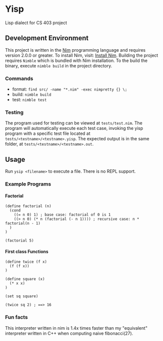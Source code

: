 # Yisp

Lisp dialect for CS 403 project


## Development Environment

This project is written in the [Nim](https://nim-lang.org/) programming language and requires version 
2.0.0 or greater. To install Nim, visit: [Install Nim](https://nim-lang.org/install.html). Building the 
project requires `Nimble` which is bundled with Nim installation. To the build the binary, execute 
`nimble build` in the project directory.

### Commands
- format: `find src/ -name "*.nim" -exec nimpretty {} \;`
- build: `nimble build`
- test: `nimble test`

### Testing
The program used for testing can be viewed at `tests/test.nim`. The program will automatically execute each test case, invoking the yisp program with a specific test file located at `tests/<testname>/<testname>.yisp`. The expected output is 
in the same folder, at `tests/<testname>/<testname>.out`.

## Usage
Run `ysip <filename>` to execute a file. There is no REPL support.

### Example Programs
#### Factorial
```
(define factorial (n)
  (cond
    ((= n 0) 1) ; base case: factorial of 0 is 1
    ((> n 0) (* n (factorial (- n 1)))) ; recursive case: n * factorial(n - 1)
  )
)

(factorial 5)
```
#### First class Functions
```
(define twice (f x)
  (f (f x))
)

(define square (x) 
  (* x x)
)

(set sq square)

(twice sq 2) ; ==> 16
```

### Fun facts
This interpreter written in nim is 1.4x times faster than my "equivalent" interpreter written in C++ when computing naive fibonacci(27).